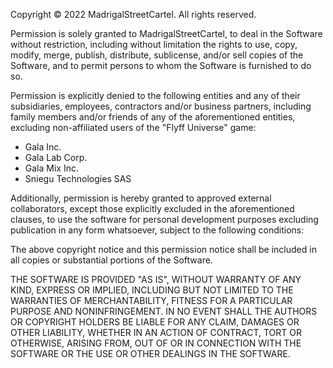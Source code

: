 Copyright &copy; 2022 MadrigalStreetCartel. All rights reserved.

Permission is solely granted to MadrigalStreetCartel, to deal in the Software without restriction, including without limitation the rights to use, copy, modify, merge, publish, distribute, sublicense, and/or sell copies of the Software, and to permit persons to whom the Software is furnished to do so.

Permission is explicitly denied to the following entities and
any of their subsidiaries, employees, contractors and/or business partners, including family members and/or friends of any of the aforementioned entities, excluding non-affiliated users of the "Flyff Universe" game:

- Gala Inc.
- Gala Lab Corp.
- Gala Mix Inc.
- Sniegu Technologies SAS

Additionally, permission is hereby granted to approved external collaborators, except those explicitly excluded in the aforementioned clauses, to use the software for personal development purposes excluding publication in any form whatsoever, subject to the following conditions:

The above copyright notice and this permission notice shall be included in all copies or substantial portions of the Software.

THE SOFTWARE IS PROVIDED "AS IS", WITHOUT WARRANTY OF ANY KIND, EXPRESS OR IMPLIED, INCLUDING BUT NOT LIMITED TO THE WARRANTIES OF MERCHANTABILITY, FITNESS FOR A PARTICULAR PURPOSE AND NONINFRINGEMENT. IN NO EVENT SHALL THE AUTHORS OR COPYRIGHT HOLDERS BE LIABLE FOR ANY CLAIM, DAMAGES OR OTHER LIABILITY, WHETHER IN AN ACTION OF CONTRACT, TORT OR OTHERWISE, ARISING FROM, OUT OF OR IN CONNECTION WITH THE SOFTWARE OR THE USE OR OTHER DEALINGS IN THE SOFTWARE.